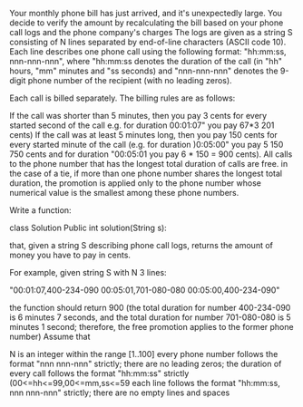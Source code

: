 Your monthly phone bill has just arrived, and it's unexpectedly
large. You decide to verify the amount by recalculating the bill
based on your phone call logs and the phone company's
charges
The logs are given as a string S consisting of N lines
separated by end-of-line characters (ASCII code 10). Each line
describes one phone call using the following format:
"hh:mm:ss, nnn-nnn-nnn", where "hh:mm:ss denotes
the duration of the call (in "hh" hours, "mm" minutes and
"ss seconds) and "nnn-nnn-nnn" denotes the 9-digit
phone number of the recipient (with no leading zeros).

Each call is billed separately. The billing rules are as follows:

If the call was shorter than 5 minutes, then you
pay 3 cents for every started second of the call
e.g. for duration 00:01:07" you pay 67*3
201 cents)
If the call was at least 5 minutes long, then you
pay 150 cents for every started minute of the
call (e.g. for duration )0:05:00" you pay 5
150 750 cents and for duration "00:05:01
you pay 6 * 150 = 900 cents).
All calls to the phone number that has the
longest total duration of calls are free. in the
case of a tie, if more than one phone number
shares the longest total duration, the promotion
is applied only to the phone number whose
numerical value is the smallest among these
phone numbers.

Write a function:

class Solution Public int solution(String s):

that, given a string S describing phone call logs, returns the
amount of money you have to pay in cents.

For example, given string S with N 3 lines:

"00:01:07,400-234-090
00:05:01,701-080-080
00:05:00,400-234-090"

the function should return 900 (the total duration for number
400-234-090 is 6 minutes 7 seconds, and the total duration for
number 701-080-080 is 5 minutes 1 second; therefore, the free
promotion applies to the former phone number)
Assume that

N is an integer within the range [1..100]
every phone number follows the format "nnn
nnn-nnn" strictly; there are no leading zeros;
the duration of every call follows the format
"hh:mm:ss" strictly (00<=hh<=99,00<=mm,ss<=59
each line follows the format "hh:mm:ss, nnn
nnn-nnn" strictly; there are no empty lines and
spaces
